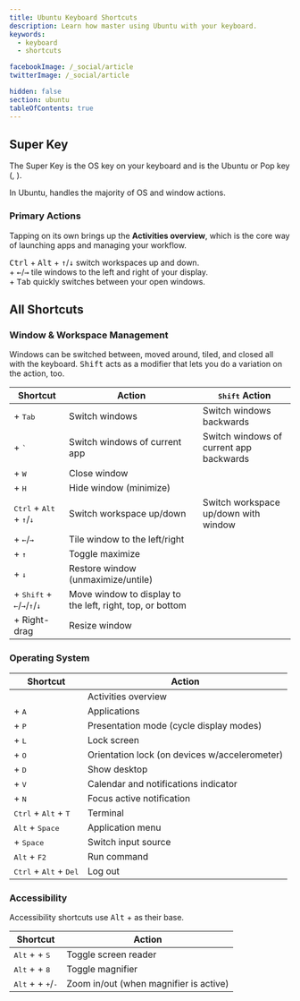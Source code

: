 ```yaml
---
title: Ubuntu Keyboard Shortcuts
description: Learn how master using Ubuntu with your keyboard.
keywords:
  - keyboard
  - shortcuts

facebookImage: /_social/article
twitterImage: /_social/article

hidden: false
section: ubuntu
tableOfContents: true
---
```


## Super Key

The Super Key is the OS key on your keyboard and is the Ubuntu or Pop key (<kbd><font-awesome-icon :icon="['fab', 'ubuntu']"></font-awesome-icon></kbd>, <kbd><font-awesome-icon :icon="['fab', 'pop-os']"></font-awesome-icon></kbd>).

In Ubuntu, <kbd><font-awesome-icon :icon="['fab', 'ubuntu']"></font-awesome-icon></kbd> handles the majority of OS and window actions.

### Primary Actions

Tapping <kbd><font-awesome-icon :icon="['fab', 'ubuntu']"></font-awesome-icon></kbd> on its own brings up the **Activities overview**, which is the core way of launching apps and managing your workflow.

<kbd>Ctrl</kbd> + <kbd>Alt</kbd> + <kbd>↑</kbd>/<kbd>↓</kbd> switch workspaces up and down.  
<kbd><font-awesome-icon :icon="['fab', 'ubuntu']"></font-awesome-icon></kbd> + <kbd>←</kbd>/<kbd>→</kbd> tile windows to the left and right of your display.  
<kbd><font-awesome-icon :icon="['fab', 'ubuntu']"></font-awesome-icon></kbd> + <kbd>Tab</kbd> quickly switches between your open windows.  

## All Shortcuts

### Window & Workspace Management

Windows can be switched between, moved around, tiled, and closed all with the keyboard. <kbd>Shift</kbd> acts as a modifier that lets you do a variation on the action, too.

| Shortcut | Action  | <kbd>Shift</kbd> Action |
| -------- | --------- | ------ |
| <kbd><font-awesome-icon :icon="['fab', 'ubuntu']"></font-awesome-icon></kbd> + <kbd>Tab</kbd> | Switch windows | Switch windows backwards |
| <kbd><font-awesome-icon :icon="['fab', 'ubuntu']"></font-awesome-icon></kbd> + <kbd>`</kbd> | Switch windows of current app | Switch windows of current app backwards |
| <kbd><font-awesome-icon :icon="['fab', 'ubuntu']"></font-awesome-icon></kbd> + <kbd>W</kbd> | Close window | |
| <kbd><font-awesome-icon :icon="['fab', 'ubuntu']"></font-awesome-icon></kbd> + <kbd>H</kbd> | Hide window (minimize) | |
| <kbd>Ctrl</kbd> + <kbd>Alt</kbd> + <kbd>↑</kbd>/<kbd>↓</kbd> | Switch workspace up/down | Switch workspace up/down with window |
| <kbd><font-awesome-icon :icon="['fab', 'ubuntu']"></font-awesome-icon></kbd> + <kbd>←</kbd>/<kbd>→</kbd> | Tile window to the left/right | |
| <kbd><font-awesome-icon :icon="['fab', 'ubuntu']"></font-awesome-icon></kbd> + <kbd>↑</kbd> | Toggle maximize | |
| <kbd><font-awesome-icon :icon="['fab', 'ubuntu']"></font-awesome-icon></kbd> + <kbd>↓</kbd> | Restore window (unmaximize/untile) | |
| <kbd><font-awesome-icon :icon="['fab', 'ubuntu']"></font-awesome-icon></kbd> + <kbd>Shift</kbd> + <kbd>←</kbd>/<kbd>→</kbd>/<kbd>↑</kbd>/<kbd>↓</kbd> | Move window to display to the left, right, top, or bottom | |
| <kbd><font-awesome-icon :icon="['fab', 'ubuntu']"></font-awesome-icon></kbd> + Right-drag | Resize window | |

### Operating System

| Shortcut | Action |
| -------- | ------ |
| <kbd><font-awesome-icon :icon="['fab', 'ubuntu']"></font-awesome-icon></kbd> | Activities overview |
| <kbd><font-awesome-icon :icon="['fab', 'ubuntu']"></font-awesome-icon></kbd> + <kbd>A</kbd> | Applications |
| <kbd><font-awesome-icon :icon="['fab', 'ubuntu']"></font-awesome-icon></kbd> + <kbd>P</kbd> | Presentation mode (cycle display modes) |
| <kbd><font-awesome-icon :icon="['fab', 'ubuntu']"></font-awesome-icon></kbd> + <kbd>L</kbd> | Lock screen |
| <kbd><font-awesome-icon :icon="['fab', 'ubuntu']"></font-awesome-icon></kbd> + <kbd>O</kbd> | Orientation lock (on devices w/accelerometer) |
| <kbd><font-awesome-icon :icon="['fab', 'ubuntu']"></font-awesome-icon></kbd> + <kbd>D</kbd> | Show desktop |
| <kbd><font-awesome-icon :icon="['fab', 'ubuntu']"></font-awesome-icon></kbd> + <kbd>V</kbd> | Calendar and notifications indicator |
| <kbd><font-awesome-icon :icon="['fab', 'ubuntu']"></font-awesome-icon></kbd> + <kbd>N</kbd> | Focus active notification |
| <kbd>Ctrl</kbd> + <kbd>Alt</kbd> + <kbd>T</kbd> | Terminal |
| <kbd>Alt</kbd> + <kbd>Space</kbd> | Application menu |
| <kbd><font-awesome-icon :icon="['fab', 'ubuntu']"></font-awesome-icon></kbd> + <kbd>Space</kbd> | Switch input source |
| <kbd>Alt</kbd> + <kbd>F2</kbd> | Run command |
| <kbd>Ctrl</kbd> + <kbd>Alt</kbd> + <kbd>Del</kbd> | Log out |

### Accessibility

Accessibility shortcuts use <kbd>Alt</kbd> + <kbd><font-awesome-icon :icon="['fab', 'ubuntu']"></font-awesome-icon></kbd> as their base.

| Shortcut | Action |
| -------- | ------ |
| <kbd>Alt</kbd> + <kbd><font-awesome-icon :icon="['fab', 'ubuntu']"></font-awesome-icon></kbd> + <kbd>S</kbd> | Toggle screen reader |
| <kbd>Alt</kbd> + <kbd><font-awesome-icon :icon="['fab', 'ubuntu']"></font-awesome-icon></kbd> + <kbd>8</kbd> | Toggle magnifier |
| <kbd>Alt</kbd> + <kbd><font-awesome-icon :icon="['fab', 'ubuntu']"></font-awesome-icon></kbd> + <kbd>+</kbd>/<kbd>-</kbd> | Zoom in/out (when magnifier is active) |
